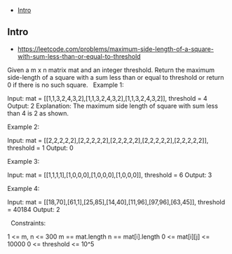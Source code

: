 - [Intro](#intro)

## Intro

- https://leetcode.com/problems/maximum-side-length-of-a-square-with-sum-less-than-or-equal-to-threshold

Given a m x n matrix mat and an integer threshold. Return the maximum side-length of a square with a sum less than or equal to threshold or return 0 if there is no such square.
 
Example 1:


Input: mat = [[1,1,3,2,4,3,2],[1,1,3,2,4,3,2],[1,1,3,2,4,3,2]], threshold = 4
Output: 2
Explanation: The maximum side length of square with sum less than 4 is 2 as shown.

Example 2:

Input: mat = [[2,2,2,2,2],[2,2,2,2,2],[2,2,2,2,2],[2,2,2,2,2],[2,2,2,2,2]], threshold = 1
Output: 0

Example 3:

Input: mat = [[1,1,1,1],[1,0,0,0],[1,0,0,0],[1,0,0,0]], threshold = 6
Output: 3

Example 4:

Input: mat = [[18,70],[61,1],[25,85],[14,40],[11,96],[97,96],[63,45]], threshold = 40184
Output: 2

 
Constraints:

1 <= m, n <= 300
m == mat.length
n == mat[i].length
0 <= mat[i][j] <= 10000
0 <= threshold <= 10^5


